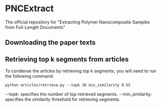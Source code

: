 # PNCExtract
The official repository for "Extracting Polymer Nanocomposite Samples from Full-Length Documents"
## Downloading the paper texts

## Retrieving top k segments from articles
To condense the articles by retrieving top k segments, you will need to run the following command:
```
python articles/retrieve.py --topk 30 min_similarity 0.55
```
--topk: specifies the number of top retrieved segments.
--min_similarity: specifies the similarity threshold for retrieving segments.